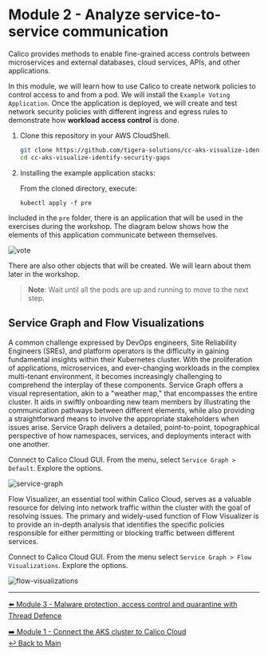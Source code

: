 # Module 2 - Analyze service-to-service communication

Calico provides methods to enable fine-grained access controls between microservices and external databases, cloud services, APIs, and other applications.

In this module, we will learn how to use Calico to create network policies to control access to and from a pod. We will install the `Example Voting Application`. Once the application is deployed, we will create and test network security policies with different ingress and egress rules to demonstrate how **workload access control** is done.

1. Clone this repository in your AWS CloudShell.

   ```bash
   git clone https://github.com/tigera-solutions/cc-aks-visualize-identify-security-gaps.git && \
   cd cc-aks-visualize-identify-security-gaps
   ```

2. Installing the example application stacks:

   From the cloned directory, execute:
   ```
   kubectl apply -f pre
   ```

Included in the `pre` folder, there is an application that will be used in the exercises during the workshop. The diagram below shows how the elements of this application communicate between themselves.

![vote](https://github.com/tigera-solutions/cc-eks-compliance/assets/104035488/142ea62b-be3e-4c37-b39c-b501e1834f89)


There are also other objects that will be created. We will learn about them later in the workshop.

   > **Note**: Wait until all the pods are up and running to move to the next step.

## Service Graph and Flow Visualizations

A common challenge expressed by DevOps engineers, Site Reliability Engineers (SREs), and platform operators is the difficulty in gaining fundamental insights within their Kubernetes cluster. With the proliferation of applications, microservices, and ever-changing workloads in the complex multi-tenant environment, it becomes increasingly challenging to comprehend the interplay of these components. Service Graph offers a visual representation, akin to a "weather map," that encompasses the entire cluster. It aids in swiftly onboarding new team members by illustrating the communication pathways between different elements, while also providing a straightforward means to involve the appropriate stakeholders when issues arise. Service Graph delivers a detailed, point-to-point, topographical perspective of how namespaces, services, and deployments interact with one another.

Connect to Calico Cloud GUI. From the menu, select `Service Graph > Default`. Explore the options.

![service-graph](https://github.com/tigera-solutions/cc-eks-visualize-identify-security-gaps/assets/104035488/1b630d6c-1180-4866-8d1c-211965982b96)

Flow Visualizer, an essential tool within Calico Cloud, serves as a valuable resource for delving into network traffic within the cluster with the goal of resolving issues. The primary and widely-used function of Flow Visualizer is to provide an in-depth analysis that identifies the specific policies responsible for either permitting or blocking traffic between different services.

Connect to Calico Cloud GUI. From the menu select `Service Graph > Flow Visualizations`. Explore the options.

![flow-visualizations](https://github.com/tigera-solutions/cc-eks-visualize-identify-security-gaps/assets/104035488/c2eb7e8f-2e17-4bc6-9dd4-8bd94b25a569)

--- 
[:arrow_left: Module 3 - Malware protection, access control and quarantine with Thread Defence](/mod/module-3-threat-defense.md)   <br>

[:arrow_right: Module 1 - Connect the AKS cluster to Calico Cloud](/mod/module-1-connect-calicocloud.md)    
[:leftwards_arrow_with_hook: Back to Main](/README.md)  
